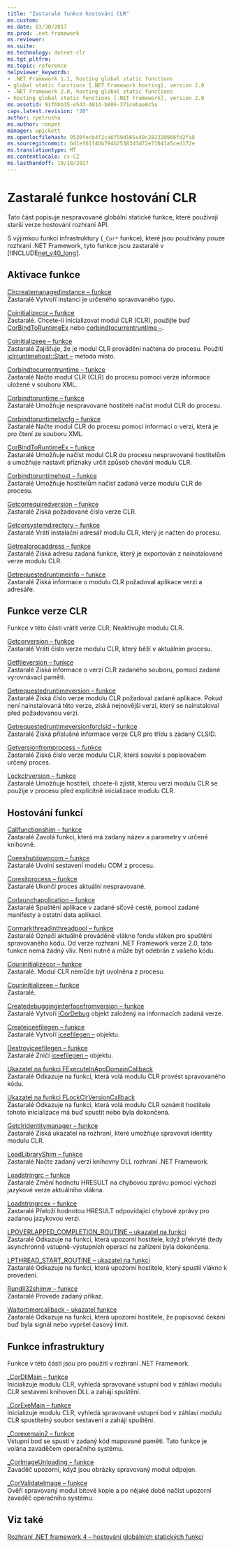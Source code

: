 ```yaml
---
title: "Zastaralé funkce hostování CLR"
ms.custom: 
ms.date: 03/30/2017
ms.prod: .net-framework
ms.reviewer: 
ms.suite: 
ms.technology: dotnet-clr
ms.tgt_pltfrm: 
ms.topic: reference
helpviewer_keywords:
- .NET Framework 1.1, hosting global static functions
- global static functions [.NET Framework hosting], version 2.0
- .NET Framework 2.0, hosting global static functions
- hosting global static functions [.NET Framework], version 2.0
ms.assetid: 91fbbb35-e543-4814-b806-371cebae8c5a
caps.latest.revision: "20"
author: rpetrusha
ms.author: ronpet
manager: wpickett
ms.openlocfilehash: 9530fecb4f2ca6f59d165e49c282320966fd2fa8
ms.sourcegitcommit: bd1ef61f4bb794b25383d3d72e71041a5ced172e
ms.translationtype: MT
ms.contentlocale: cs-CZ
ms.lasthandoff: 10/18/2017
---
```

# <a name="deprecated-clr-hosting-functions"></a>Zastaralé funkce hostování CLR
Tato část popisuje nespravované globální statické funkce, které používají starší verze hostování rozhraní API.  
  
 S výjimkou funkcí infrastruktury (`_Cor*` funkce), které jsou používány pouze rozhraní .NET Framework, tyto funkce jsou zastaralé v [!INCLUDE[net_v40_long](../../../../includes/net-v40-long-md.md)].  
  
## <a name="activation-functions"></a>Aktivace funkce  
 [Clrcreatemanagedinstance – funkce](../../../../docs/framework/unmanaged-api/hosting/clrcreatemanagedinstance-function.md)  
 Zastaralé Vytvoří instanci je určeného spravovaného typu.  
  
 [Coinitializecor – funkce](../../../../docs/framework/unmanaged-api/hosting/coinitializecor-function.md)  
 Zastaralé. Chcete-li inicializovat modul CLR (CLR), použijte buď [CorBindToRuntimeEx](../../../../docs/framework/unmanaged-api/hosting/corbindtoruntimeex-function.md) nebo [corbindtocurrentruntime –](../../../../docs/framework/unmanaged-api/hosting/corbindtocurrentruntime-function.md).  
  
 [Coinitializeee – funkce](../../../../docs/framework/unmanaged-api/hosting/coinitializeee-function.md)  
 Zastaralé Zajišťuje, že je modul CLR provádění načtena do procesu. Použití [iclrruntimehost::Start –](../../../../docs/framework/unmanaged-api/hosting/iclrruntimehost-start-method.md) metoda místo.  
  
 [Corbindtocurrentruntime – funkce](../../../../docs/framework/unmanaged-api/hosting/corbindtocurrentruntime-function.md)  
 Zastaralé Načte modul CLR (CLR) do procesu pomocí verze informace uložené v souboru XML.  
  
 [Corbindtoruntime – funkce](../../../../docs/framework/unmanaged-api/hosting/corbindtoruntime-function.md)  
 Zastaralé Umožňuje nespravované hostitelé načíst modul CLR do procesu.  
  
 [Corbindtoruntimebycfg – funkce](../../../../docs/framework/unmanaged-api/hosting/corbindtoruntimebycfg-function.md)  
 Zastaralé Načte modul CLR do procesu pomocí informací o verzi, která je pro čtení ze souboru XML.  
  
 [CorBindToRuntimeEx – funkce](../../../../docs/framework/unmanaged-api/hosting/corbindtoruntimeex-function.md)  
 Zastaralé Umožňuje načíst modul CLR do procesu nespravované hostitelům a umožňuje nastavit příznaky určit způsob chování modulu CLR.  
  
 [Corbindtoruntimehost – funkce](../../../../docs/framework/unmanaged-api/hosting/corbindtoruntimehost-function.md)  
 Zastaralé Umožňuje hostitelům načíst zadaná verze modulu CLR do procesu.  
  
 [Getcorrequiredversion – funkce](../../../../docs/framework/unmanaged-api/hosting/getcorrequiredversion-function.md)  
 Zastaralé Získá požadované číslo verze CLR.  
  
 [Getcorsystemdirectory – funkce](../../../../docs/framework/unmanaged-api/hosting/getcorsystemdirectory-function.md)  
 Zastaralé Vrátí instalační adresář modulu CLR, který je načten do procesu.  
  
 [Getrealprocaddress – funkce](../../../../docs/framework/unmanaged-api/hosting/getrealprocaddress-function.md)  
 Zastaralé Získá adresu zadaná funkce, který je exportován z nainstalované verze modulu CLR.  
  
 [Getrequestedruntimeinfo – funkce](../../../../docs/framework/unmanaged-api/hosting/getrequestedruntimeinfo-function.md)  
 Zastaralé Získá informace o modulu CLR požadoval aplikace verzi a adresáře.  
  
## <a name="clr-version-functions"></a>Funkce verze CLR  
 Funkce v této části vrátit verze CLR; Neaktivujte modulu CLR.  
  
 [Getcorversion – funkce](../../../../docs/framework/unmanaged-api/hosting/getcorversion-function.md)  
 Zastaralé Vrátí číslo verze modulu CLR, který běží v aktuálním procesu.  
  
 [Getfileversion – funkce](../../../../docs/framework/unmanaged-api/hosting/getfileversion-function.md)  
 Zastaralé Získá informace o verzi CLR zadaného souboru, pomocí zadané vyrovnávací paměti.  
  
 [Getrequestedruntimeversion – funkce](../../../../docs/framework/unmanaged-api/hosting/getrequestedruntimeversion-function.md)  
 Zastaralé Získá číslo verze modulu CLR požadoval zadané aplikace. Pokud není nainstalovaná této verze, získá nejnovější verzi, který se nainstaloval před požadovanou verzi.  
  
 [Getrequestedruntimeversionforclsid – funkce](../../../../docs/framework/unmanaged-api/hosting/getrequestedruntimeversionforclsid-function.md)  
 Zastaralé Získá příslušné informace verze CLR pro třídu s zadaný CLSID.  
  
 [Getversionfromprocess – funkce](../../../../docs/framework/unmanaged-api/hosting/getversionfromprocess-function.md)  
 Zastaralé Získá číslo verze modulu CLR, která souvisí s popisovačem určený proces.  
  
 [Lockclrversion – funkce](../../../../docs/framework/unmanaged-api/hosting/lockclrversion-function.md)  
 Zastaralé Umožňuje hostiteli, chcete-li zjistit, kterou verzi modulu CLR se použije v procesu před explicitně inicializace modulu CLR.  
  
## <a name="hosting-functions"></a>Hostování funkcí  
 [Callfunctionshim – funkce](../../../../docs/framework/unmanaged-api/hosting/callfunctionshim-function.md)  
 Zastaralé Zavolá funkci, která má zadaný název a parametry v určené knihovně.  
  
 [Coeeshutdowncom – funkce](../../../../docs/framework/unmanaged-api/hosting/coeeshutdowncom-function.md)  
 Zastaralé Uvolní sestavení modelu COM z procesu.  
  
 [Corexitprocess – funkce](../../../../docs/framework/unmanaged-api/hosting/corexitprocess-function.md)  
 Zastaralé Ukončí proces aktuální nespravované.  
  
 [Corlaunchapplication – funkce](../../../../docs/framework/unmanaged-api/hosting/corlaunchapplication-function.md)  
 Zastaralé Spuštění aplikace v zadané síťové cestě, pomocí zadané manifesty a ostatní data aplikací.  
  
 [Cormarkthreadinthreadpool – funkce](../../../../docs/framework/unmanaged-api/hosting/cormarkthreadinthreadpool-function.md)  
 Zastaralé Označí aktuálně prováděné vlákno fondu vláken pro spuštění spravovaného kódu. Od verze rozhraní .NET Framework verze 2.0, tato funkce nemá žádný vliv. Není nutné a může být odebrán z vašeho kódu.  
  
 [Couninitializecor – funkce](../../../../docs/framework/unmanaged-api/hosting/couninitializecor-function.md)  
 Zastaralé. Modul CLR nemůže být uvolněna z procesu.  
  
 [Couninitializeee – funkce](../../../../docs/framework/unmanaged-api/hosting/couninitializeee-function.md)  
 Zastaralé.  
  
 [Createdebugginginterfacefromversion – funkce](../../../../docs/framework/unmanaged-api/hosting/createdebugginginterfacefromversion-function.md)  
 Zastaralé Vytvoří [ICorDebug](../../../../docs/framework/unmanaged-api/debugging/icordebug-interface.md) objekt založený na informacích zadaná verze.  
  
 [Createiceefilegen – funkce](../../../../docs/framework/unmanaged-api/hosting/createiceefilegen-function.md)  
 Zastaralé Vytvoří [iceefilegen –](../../../../docs/framework/unmanaged-api/hosting/iceefilegen-class.md) objektu.  
  
 [Destroyiceefilegen – funkce](../../../../docs/framework/unmanaged-api/hosting/destroyiceefilegen-function.md)  
 Zastaralé Zničí [iceefilegen –](../../../../docs/framework/unmanaged-api/hosting/iceefilegen-class.md) objektu.  
  
 [Ukazatel na funkci FExecuteInAppDomainCallback](../../../../docs/framework/unmanaged-api/hosting/fexecuteinappdomaincallback-function-pointer.md)  
 Zastaralé Odkazuje na funkci, která volá modulu CLR provést spravovaného kódu.  
  
 [Ukazatel na funkci FLockClrVersionCallback](../../../../docs/framework/unmanaged-api/hosting/flockclrversioncallback-function-pointer.md)  
 Zastaralé Odkazuje na funkci, která volá modulu CLR oznámit hostitele tohoto inicializace má buď spustit nebo byla dokončena.  
  
 [Getclridentitymanager – funkce](../../../../docs/framework/unmanaged-api/hosting/getclridentitymanager-function.md)  
 Zastaralé Získá ukazatel na rozhraní, které umožňuje spravovat identity modulu CLR.  
  
 [LoadLibraryShim – funkce](../../../../docs/framework/unmanaged-api/hosting/loadlibraryshim-function.md)  
 Zastaralé Načte zadaný verzi knihovny DLL rozhraní .NET Framework.  
  
 [Loadstringrc – funkce](../../../../docs/framework/unmanaged-api/hosting/loadstringrc-function.md)  
 Zastaralé Změní hodnotu HRESULT na chybovou zprávu pomocí výchozí jazykové verze aktuálního vlákna.  
  
 [Loadstringrcex – funkce](../../../../docs/framework/unmanaged-api/hosting/loadstringrcex-function.md)  
 Zastaralé Přeloží hodnotou HRESULT odpovídající chybové zprávy pro zadanou jazykovou verzi.  
  
 [LPOVERLAPPED_COMPLETION_ROUTINE – ukazatel na funkci](../../../../docs/framework/unmanaged-api/hosting/lpoverlapped-completion-routine-function-pointer.md)  
 Zastaralé Odkazuje na funkci, která upozorní hostitele, když překryté (tedy asynchronní) vstupně-výstupních operací na zařízení byla dokončena.  
  
 [LPTHREAD_START_ROUTINE – ukazatel na funkci](../../../../docs/framework/unmanaged-api/hosting/lpthread-start-routine-function-pointer.md)  
 Zastaralé Odkazuje na funkci, která upozorní hostitele, který spustil vlákno k provedení.  
  
 [Rundll32shimw – funkce](../../../../docs/framework/unmanaged-api/hosting/rundll32shimw-function.md)  
 Zastaralé Provede zadaný příkaz.  
  
 [Waitortimercallback – ukazatel funkce](../../../../docs/framework/unmanaged-api/hosting/waitortimercallback-function-pointer.md)  
 Zastaralé Odkazuje na funkci, která upozorní hostitele, že popisovač čekání buď byla signál nebo vypršel časový limit.  
  
## <a name="infrastructure-functions"></a>Funkce infrastruktury  
 Funkce v této části jsou pro použití v rozhraní .NET Framework.  
  
 [_CorDllMain – funkce](../../../../docs/framework/unmanaged-api/hosting/cordllmain-function.md)  
 Inicializuje modulu CLR, vyhledá spravované vstupní bod v záhlaví modulu CLR sestavení knihoven DLL a zahájí spuštění.  
  
 [_CorExeMain – funkce](../../../../docs/framework/unmanaged-api/hosting/corexemain-function.md)  
 Inicializuje modulu CLR, vyhledá spravované vstupní bod v záhlaví modulu CLR spustitelný soubor sestavení a zahájí spuštění.  
  
 [_Corexemain2 – funkce](../../../../docs/framework/unmanaged-api/hosting/corexemain2-function.md)  
 Vstupní bod se spustí v zadaný kód mapované paměti. Tato funkce je volána zavaděčem operačního systému.  
  
 [_CorImageUnloading – funkce](../../../../docs/framework/unmanaged-api/hosting/corimageunloading-function.md)  
 Zavaděč upozorní, když jsou obrázky spravovaný modul odpojen.  
  
 [_CorValidateImage – funkce](../../../../docs/framework/unmanaged-api/hosting/corvalidateimage-function.md)  
 Ověří spravovaný modul bitové kopie a po nějaké době načíst upozorní zavaděč operačního systému.  
  
## <a name="see-also"></a>Viz také  
 [Rozhraní .NET framework 4 – hostování globálních statických funkcí](../../../../docs/framework/unmanaged-api/hosting/net-framework-4-hosting-global-static-functions.md) 
